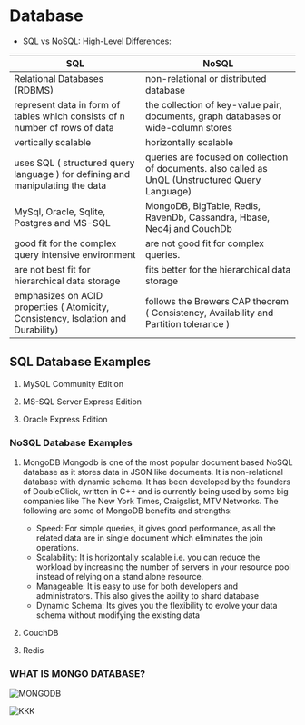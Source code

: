 # Database

* SQL vs NoSQL: High-Level Differences:

| SQL         | NoSQL |
| ----------- | ----------- |
| Relational Databases (RDBMS) | non-relational or distributed database   |
|  represent data in form of tables which consists of n number of rows of data| the collection of key-value pair, documents, graph databases or wide-column stores   |
| vertically scalable| horizontally scalable  |
| uses SQL ( structured query language ) for defining and manipulating the data | queries are focused on collection of documents. also called as UnQL (Unstructured Query Language)  |
|  MySql, Oracle, Sqlite, Postgres and MS-SQL| MongoDB, BigTable, Redis, RavenDb, Cassandra, Hbase, Neo4j and CouchDb  |
|  good fit for the complex query intensive environment   | are not good fit for complex queries.  |
| are not best fit for hierarchical data storage | fits better for the hierarchical data storage  |
|  emphasizes on ACID properties ( Atomicity, Consistency, Isolation and Durability) |  follows the Brewers CAP theorem ( Consistency, Availability and Partition tolerance )  |

## SQL Database Examples

1. MySQL Community Edition

2. MS-SQL Server Express Edition
3. Oracle Express Edition

### NoSQL Database Examples

1. MongoDB
Mongodb is one of the most popular document based NoSQL database as it stores data in JSON like documents. It is non-relational database with dynamic schema. It has been developed by the founders of DoubleClick, written in C++ and is currently being used by some big companies like The New York Times, Craigslist, MTV Networks. The following are some of MongoDB benefits and strengths:

   * Speed: For simple queries, it gives good performance, as all the related data are in single document which eliminates the join operations.
   * Scalability: It is horizontally scalable i.e. you can reduce the workload by increasing the number of servers in your resource pool instead of relying on a stand alone resource.
   * Manageable: It is easy to use for both  developers and administrators. This also gives the ability to shard database
   * Dynamic Schema: Its gives you the flexibility to evolve your data schema without modifying the existing data

2. CouchDB
3. Redis

### WHAT IS MONGO DATABASE?

![MONGODB](https://images.idgesg.net/images/article/2021/06/document-store-100893897-large.jpg?auto=webp)

![KKK](https://www.nicktriller.com/blog/content/images/2019/11/demo-scenario-1.svg)
